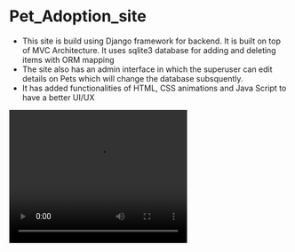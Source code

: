 <!DOCTYPE html>
<html>
<body>
<h1>Pet_Adoption_site</h1>
<ul>
<li>This site is build using Django framework for backend. It is built on top of MVC Architecture. It uses sqlite3 database for adding and deleting items with ORM mapping</li>
<li>The site also has an admin interface in which the superuser can edit details on Pets which will change the database subsquently.</li>
<li>It has added functionalities of HTML, CSS animations and Java Script to have a better UI/UX</li>
</ul>
<div>
  <video width="320" height="240" controls src="https://user-images.githubusercontent.com/77963408/186412914-bdc99471-56ca-4885-8477-61673190a412.mp4" ></video>
</div>
</body>
</html>
